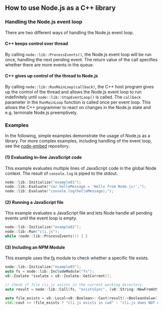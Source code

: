 ## How to use Node.js as a C++ library
### Handling the Node.js event loop
There are two different ways of handling the Node.js event loop.
#### C++ keeps control over thread
By calling `node::lib::ProcessEvents()`, the Node.js event loop will be run once, handling the next pending event. The return value of the call specifies whether there are more events in the queue.

#### C++ gives up control of the thread to Node.js
By calling `node::lib::RunMainLoop(callback)`, the C++ host program gives up the control of the thread and allows the Node.js event loop to run indefinitely until `node::lib::StopEventLoop()` is called. The `callback` parameter in the `RunMainLoop` function is called once per event loop. This allows the C++ programmer to react on changes in the Node.js state and e.g. terminate Node.js preemptively. 

### Examples

In the following, simple examples demonstrate the usage of Node.js as a library. For more complex examples, including handling of the event loop, see the [node-embed](https://github.com/hpicgs/node-embed) repository.

#### (1) Evaluating in-line JavaScript code
This example evaluates multiple lines of JavaScript code in the global Node context. The result of `console.log` is piped to the stdout.

```C++
node::lib::Initialize("example01");
node::lib::Evaluate("var helloMessage = 'Hello from Node.js!';");
node::lib::Evaluate("console.log(helloMessage);");
```

#### (2) Running a JavaScript file
This example evaluates a JavaScript file and lets Node handle all pending events until the event loop is empty.

```C++
node::lib::Initialize("example02");
node::lib::Run("cli.js");
while (node::lib::ProcessEvents()) { }
``` 


#### (3) Including an NPM Module
This example uses the [fs](https://nodejs.org/api/fs.html) module to check whether a specific file exists.
```C++
node::lib::Initialize("example03");
auto fs = node::lib::IncludeModule("fs");
v8::Isolate *isolate = v8::Isolate::GetCurrent();

// Check if file cli.js exists in the current working directory.
auto result = node::lib::Call(fs, "existsSync", {v8::String::NewFromUtf8(isolate, "cli.js")});

auto file_exists = v8::Local<v8::Boolean>::Cast(result)->BooleanValue();
std::cout << (file_exists ? "cli.js exists in cwd" : "cli.js does NOT exist in cwd") << std::endl;

```
